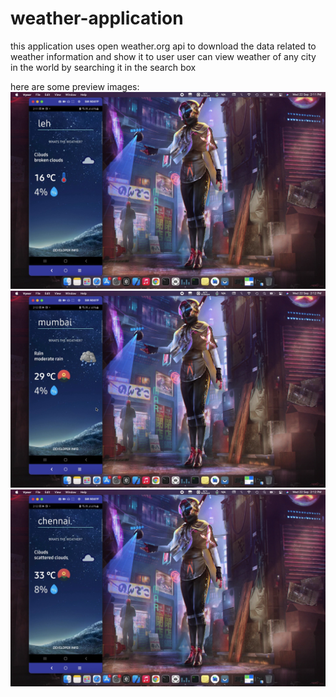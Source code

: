 # weather-application
this application uses open weather.org api to download the data related to weather information and show it to user
user can view weather of any city in the world by searching it in the search box

here are some preview images:
![](app/src/main/res/drawable-v24/one.png)
![](app/src/main/res/drawable-v24/two.png)
![](app/src/main/res/drawable-v24/three.png)
